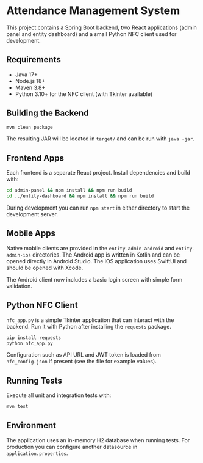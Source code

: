 # Attendance Management System

This project contains a Spring Boot backend, two React applications (admin panel and entity dashboard) and a small Python NFC client used for development.

## Requirements

- Java 17+
- Node.js 18+
- Maven 3.8+
- Python 3.10+ for the NFC client (with Tkinter available)

## Building the Backend

```bash
mvn clean package
```

The resulting JAR will be located in `target/` and can be run with `java -jar`.

## Frontend Apps

Each frontend is a separate React project. Install dependencies and build with:

```bash
cd admin-panel && npm install && npm run build
cd ../entity-dashboard && npm install && npm run build
```

During development you can run `npm start` in either directory to start the development server.

## Mobile Apps

Native mobile clients are provided in the `entity-admin-android` and `entity-admin-ios` directories.
The Android app is written in Kotlin and can be opened directly in Android Studio.
The iOS application uses SwiftUI and should be opened with Xcode.

The Android client now includes a basic login screen with simple form validation.

## Python NFC Client

`nfc_app.py` is a simple Tkinter application that can interact with the backend. Run it with Python after installing the `requests` package.

```bash
pip install requests
python nfc_app.py
```

Configuration such as API URL and JWT token is loaded from `nfc_config.json` if present (see the file for example values).

## Running Tests

Execute all unit and integration tests with:

```bash
mvn test
```

## Environment

The application uses an in-memory H2 database when running tests. For production you can configure another datasource in `application.properties`.

